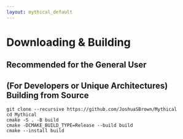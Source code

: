 ```yaml
---
layout: mythical_default
--- 
```


# Downloading & Building 

## Recommended for the General User

## (For Developers or Unique Architectures) Building from Source

    git clone --recursive https://github.com/JoshuaSBrown/Mythical
    cd Mythical
    cmake -S . -B build
    cmake -DCMAKE_BUILD_TYPE=Release --build build
    cmake --install build
    

